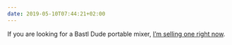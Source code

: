 ```yaml
---
date: 2019-05-10T07:44:21+02:00
---
```

If you are looking for a Bastl Dude portable mixer, [I’m selling one right now](https://web.archive.org/web/20200922220545/https://www.ricardo.ch/fr/a/bastl-dude-1064282182/).
